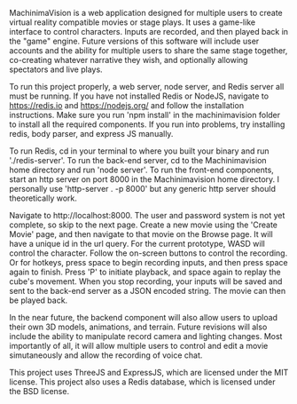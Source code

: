 MachinimaVision is a web application designed for multiple users to create virtual reality compatible movies or stage plays. It uses a game-like interface to control characters. Inputs are recorded, and then played back in the "game" engine. Future versions of this software will include user accounts and the ability for multiple users to share the same stage together, co-creating whatever narrative they wish, and optionally allowing spectators and live plays.

To run this project properly, a web server, node server, and Redis server all must be running. If you have not installed Redis or NodeJS, navigate to https://redis.io and https://nodejs.org/ and follow the installation instructions. Make sure you run 'npm install' in the machinimavision folder to install all the required components. If you run into problems, try installing redis, body parser, and express JS manually.

To run Redis, cd in your terminal to where you built your binary and run './redis-server'. To run the back-end server, cd to the Machinimavision home directory and run 'node server'. To run the front-end components, start an http server on port 8000 in the Machinimavision home directory. I personally use 'http-server . -p 8000' but any generic http server should theoretically work. 

Navigate to http://localhost:8000. The user and password system is not yet complete, so skip to the next page. Create a new movie using the 'Create Movie' page, and then navigate to that movie on the Browse page. It will have a unique id in the url query. For the current prototype, WASD will control the character. Follow the on-screen buttons to control the recording. Or for hotkeys, press space to begin recording inputs, and then press space again to finish. Press 'P' to initiate playback, and space again to replay the cube's movement. When you stop recording, your inputs will be saved and sent to the back-end server as a JSON encoded string. The movie can then be played back.

In the near future, the backend component will also allow users to upload their own 3D models, animations, and terrain. Future revisions will also include the ability to manipulate record camera and lighting changes. Most importantly of all, it will allow multiple users to control and edit a movie simutaneously and allow the recording of voice chat.

This project uses ThreeJS and ExpressJS, which are licensed under the MIT license. This project also uses a Redis database, which is licensed under the BSD license. 

